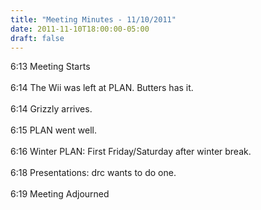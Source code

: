 ```yaml
---
title: "Meeting Minutes - 11/10/2011"
date: 2011-11-10T18:00:00-05:00
draft: false
---
```


6:13 Meeting Starts<br />
<br />
6:14 The Wii was left at PLAN. Butters has it.<br />
<br />
6:14 Grizzly arrives.<br />
<br />
6:15 PLAN went well.<br />
<br />
6:16 Winter PLAN: First Friday/Saturday after winter break.<br />
<br />
6:18 Presentations: drc wants to do one.<br />
<br />
6:19 Meeting Adjourned